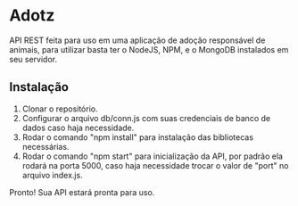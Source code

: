 # Adotz

API REST feita para uso em uma aplicação de adoção responsável de animais, para utilizar basta ter o NodeJS, NPM, e o MongoDB instalados em seu servidor.

## Instalação
1. Clonar o repositório.
2. Configurar o arquivo db/conn.js  com suas credenciais de banco de dados caso haja necessidade.
3. Rodar o comando "npm install" para instalação das bibliotecas necessárias.
4. Rodar o comando "npm start" para inicialização da API, por padrão ela rodará na porta 5000, caso haja necessidade trocar o valor de "port" no arquivo index.js.

Pronto! Sua API estará pronta para uso.
